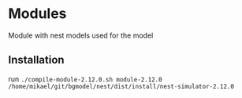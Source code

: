 # Modules

Module with nest models used for the model

## Installation

run `./compile-module-2.12.0.sh module-2.12.0 /home/mikael/git/bgmodel/nest/dist/install/nest-simulator-2.12.0`

